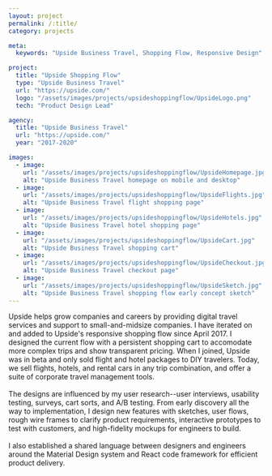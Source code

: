 ```yaml
---
layout: project
permalink: /:title/
category: projects

meta:
  keywords: "Upside Business Travel, Shopping Flow, Responsive Design"

project:
  title: "Upside Shopping Flow"
  type: "Upside Business Travel"
  url: "https://upside.com/"
  logo: "/assets/images/projects/upsideshoppingflow/UpsideLogo.png"
  tech: "Product Design Lead"

agency:
  title: "Upside Business Travel"
  url: "https://upside.com/"
  year: "2017-2020"

images:
  - image:
    url: "/assets/images/projects/upsideshoppingflow/UpsideHomepage.jpg"
    alt: "Upside Business Travel homepage on mobile and desktop"
  - image:
    url: "/assets/images/projects/upsideshoppingflow/UpsideFlights.jpg"
    alt: "Upside Business Travel flight shopping page"
  - image:
    url: "/assets/images/projects/upsideshoppingflow/UpsideHotels.jpg"
    alt: "Upside Business Travel hotel shopping page"
  - image:
    url: "/assets/images/projects/upsideshoppingflow/UpsideCart.jpg"
    alt: "Upside Business Travel shopping cart"
  - image:
    url: "/assets/images/projects/upsideshoppingflow/UpsideCheckout.jpg"
    alt: "Upside Business Travel checkout page"
  - image:
    url: "/assets/images/projects/upsideshoppingflow/UpsideSketch.jpg"
    alt: "Upside Business Travel shopping flow early concept sketch"
---
```

<p>Upside helps grow companies and careers by providing digital travel services and support to small-and-midsize companies. I have iterated on and added to Upside's responsive shopping flow since April 2017. I designed the current flow with a persistent shopping cart to accomodate more complex trips and show transparent pricing. When I joined, Upside was in beta and only sold flight and hotel packages to DIY travelers. Today, we sell flights, hotels, and rental cars in any trip combination, and offer a suite of corporate travel management tools. 
<br>
<br>
The designs are influenced by my user research--user interviews, usability testing, surveys, cart sorts, and A/B testing. From early discovery all the way to implementation, I design new features with sketches, user flows, rough wire frames to clarify product requirements, interactive prototypes to test with customers, and high-fidelity mockups for engineers to build.
<br>
<br>
I also established a shared language between designers and engineers around the Material Design system and React code framework for efficient product delivery.</p>